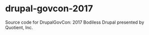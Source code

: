 # drupal-govcon-2017
Source code for DrupalGovCon: 2017 Bodiless Drupal presented by Quotient, Inc.
